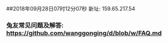 ##2018年09月28日07时12分07秒 新址: 159.65.217.54
### 兔友常见问题及解答: https://github.com/wanggonging/d/blob/w/FAQ.md
